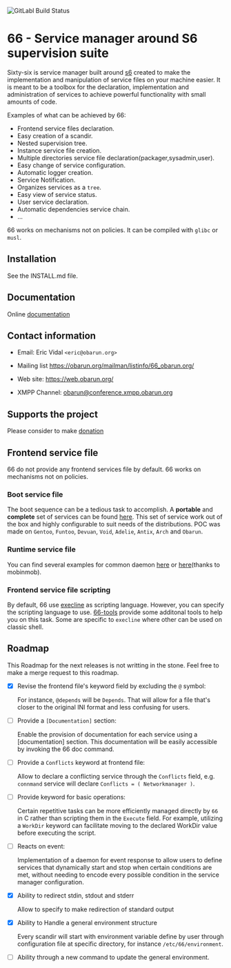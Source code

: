 ![GitLabl Build Status](https://git.obarun.org/Obarun/66/badges/master/pipeline.svg)

# 66 - Service manager around S6 supervision suite

Sixty-six is service manager built around [s6](http://skarnet.org/software/s6) created to make the implementation and manipulation of service files on your machine easier.
It is meant to be a toolbox for the declaration, implementation and administration of services to achieve powerful functionality with small amounts of code.

Examples of what can be achieved by 66:
* Frontend service files declaration.
* Easy creation of a scandir.
* Nested supervision tree.
* Instance service file creation.
* Multiple directories service file declaration(packager,sysadmin,user).
* Easy change of service configuration.
* Automatic logger creation.
* Service Notification.
* Organizes services as a `tree`.
* Easy view of service status.
* User service declaration.
* Automatic dependencies service chain.
* ...

66 works on mechanisms not on policies. It can be compiled with `glibc` or `musl`.

## Installation

See the INSTALL.md file.

## Documentation

Online [documentation](https://web.obarun.org/software/66/)

## Contact information

* Email:
  Eric Vidal `<eric@obarun.org>`

* Mailing list
  https://obarun.org/mailman/listinfo/66_obarun.org/

* Web site:
  https://web.obarun.org/

* XMPP Channel:
  obarun@conference.xmpp.obarun.org


## Supports the project

Please consider to make [donation](https://web.obarun.org/index.php?id=18)

## Frontend service file

66 do not provide any frontend services file by default. 66 works on mechanisms not on policies.

### Boot service file

The boot sequence can be a tedious task to accomplish. A **portable** and **complete** set of services can be found [here](https://git.obarun.org/obmods/boot-66serv).
This set of service work out of the box and highly configurable to suit needs of the distributions.
POC was made on `Gentoo`, `Funtoo`, `Devuan`, `Void`, `Adelie`, `Antix`, `Arch` and `Obarun`.

### Runtime service file

You can find several examples for common daemon [here](https://git.obarun.org/pkg/observice) or [here](https://github.com/mobinmob/void-66-services)(thanks to mobinmob).

### Frontend service file scripting

By default, 66 use [execline](http://skarnet.org/software/execline) as scripting language. However, you can specify the scripting language to use.
[66-tools](https://git.obarun.org/obarun/66-tools) provide some additonal tools to help you on this task.
Some are specific to `execline` where other can be used on classic shell.

## Roadmap

This Roadmap for the next releases is not writting in the stone. Feel free to make a merge request to this roadmap.

* [x] Revise the frontend file's keyword field by excluding the `@` symbol:

  For instance, `@depends` will be `Depends`. That will allow for a file that's closer to the original INI format and less confusing for users.

* [ ] Provide a `[Documentation]` section:

  Enable the provision of documentation for each service using a [documentation] section. This documentation will be easily accessible by invoking the 66 doc command.

* [ ] Provide a `Conflicts` keyword at frontend file:

  Allow to declare a conflicting service through the `Conflicts` field, e.g. `connmand` service will declare `Conflicts = ( Networkmanager )`.

* [ ] Provide keyword for basic operations:

  Certain repetitive tasks can be more efficiently managed directly by `66` in C rather than scripting them in the `Execute` field. For example, utilizing a `WorkDir` keyword can facilitate moving to the declared WorkDir value before executing the script.

* [ ] Reacts on event:

  Implementation of a daemon for event response to allow users to define services that dynamically start and stop when certain conditions are met, without needing to encode every possible condition in the service manager configuration.

* [x] Ability to redirect stdin, stdout and stderr

  Allow to specify to make redirection of standard output

* [x] Ability to Handle a general environment structure

  Every scandir will start with environment variable define by user through configuration file at specific directory, for instance `/etc/66/environment`.

* [ ] Ability through a new command to update the general environment.